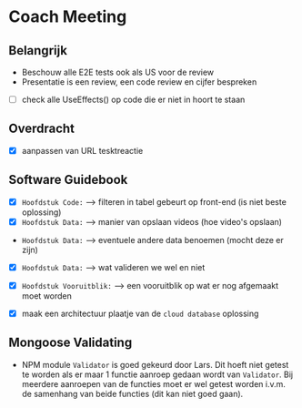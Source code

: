 # Coach Meeting

## Belangrijk

* Beschouw alle E2E tests ook als US voor de review
* Presentatie is een review, een code review en cijfer bespreken
- [ ] check alle UseEffects() op code die er niet in hoort te staan

## Overdracht
- [x] aanpassen van URL tesktreactie

## Software Guidebook
- [x] ```Hoofdstuk Code:```         --> filteren in tabel gebeurt op front-end (is niet beste oplossing)
- [x] ```Hoofdstuk Data:```         --> manier van opslaan videos (hoe video's opslaan)
- ```Hoofdstuk Data:```         --> eventuele andere data benoemen (mocht deze er zijn)
- [x] ```Hoofdstuk Data:```         --> wat valideren we wel en niet
- [x] ```Hoofdstuk Vooruitblik:```  --> een vooruitblik op wat er nog afgemaakt moet worden
- [x] maak een architectuur plaatje van de ```cloud database``` oplossing


## Mongoose Validating
* NPM module ```Validator``` is goed gekeurd door Lars. Dit hoeft niet getest te worden als er maar 1 functie aanroep gedaan wordt van ```Validator```. Bij meerdere aanroepen van de functies moet er wel getest worden i.v.m. de samenhang van beide functies (dit kan niet goed gaan).
